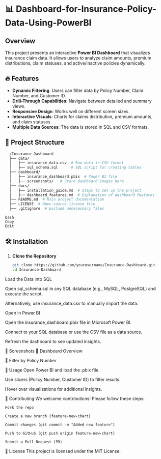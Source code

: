# 📊 Dashboard-for-Insurance-Policy-Data-Using-PowerBI

## Overview
This project presents an interactive **Power BI Dashboard** that visualizes insurance claim data. It allows users to analyze claim amounts, premium distributions, claim statuses, and active/inactive policies dynamically.

## 🔥 Features
- **Dynamic Filtering**: Users can filter data by Policy Number, Claim Number, and Customer ID.
- **Drill-Through Capabilities**: Navigate between detailed and summary views.
- **Responsive Design**: Works well on different screen sizes.
- **Interactive Visuals**: Charts for claims distribution, premium amounts, and claim statuses.
- **Multiple Data Sources**: The data is stored in SQL and CSV formats.

## 📁 Project Structure
```sh
  /Insurance-Dashboard
  ├── data/
  │   ├── insurance_data.csv  # Raw data in CSV format
  │   ├── sql_schema.sql      # SQL script for creating tables
  ├── dashboard/
  │   ├── insurance_dashboard.pbix  # Power BI file
  │   ├── screenshots/   # Store dashboard images here
  ├── docs/
  │   ├── installation_guide.md  # Steps to set up the project
  │   ├── dashboard_features.md  # Explanation of dashboard features
  ├── README.md  # Main project documentation
  ├── LICENSE  # Open-source license file
  ├── .gitignore  # Exclude unnecessary files
```
```
bash
Copy
Edit
```
## 🛠 Installation
1. **Clone the Repository**
   ```sh
   git clone https://github.com/yourusername/Insurance-Dashboard.git
   cd Insurance-Dashboard
Load the Data into SQL

Open sql_schema.sql in any SQL database (e.g., MySQL, PostgreSQL) and execute the script.

Alternatively, use insurance_data.csv to manually import the data.

Open in Power BI

Open the insurance_dashboard.pbix file in Microsoft Power BI.

Connect to your SQL database or use the CSV file as a data source.

Refresh the dashboard to see updated insights.

🎥 Screenshots
📌 Dashboard Overview

📌 Filter by Policy Number

🚀 Usage
Open Power BI and load the .pbix file.

Use slicers (Policy Number, Customer ID) to filter results.

Hover over visualizations for additional insights.

🤝 Contributing
We welcome contributions! Please follow these steps:

    Fork the repo

    Create a new branch (feature-new-chart)

    Commit changes (git commit -m "Added new feature")

    Push to GitHub (git push origin feature-new-chart)

    Submit a Pull Request (PR)

📜 License
This project is licensed under the MIT License.
